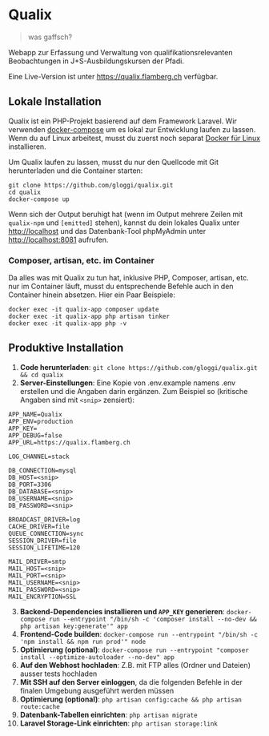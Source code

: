 # Qualix
> was gaffsch?

Webapp zur Erfassung und Verwaltung von qualifikationsrelevanten Beobachtungen in J+S-Ausbildungskursen der Pfadi.

Eine Live-Version ist unter <https://qualix.flamberg.ch> verfügbar.

## Lokale Installation

Qualix ist ein PHP-Projekt basierend auf dem Framework Laravel. Wir verwenden [docker-compose](https://docs.docker.com/compose/install/) um es lokal zur Entwicklung laufen zu lassen. Wenn du auf Linux arbeitest, musst du zuerst noch separat [Docker für Linux](https://docs.docker.com/install/#server) installieren.

Um Qualix laufen zu lassen, musst du nur den Quellcode mit Git herunterladen und die Container starten:
```
git clone https://github.com/gloggi/qualix.git
cd qualix
docker-compose up
```

Wenn sich der Output beruhigt hat (wenn im Output mehrere Zeilen mit `qualix-npm` und `[emitted]` stehen), kannst du dein lokales Qualix unter <http://localhost> und das Datenbank-Tool phpMyAdmin unter <http://localhost:8081> aufrufen.

### Composer, artisan, etc. im Container

Da alles was mit Qualix zu tun hat, inklusive PHP, Composer, artisan, etc. nur im Container läuft, musst du entsprechende Befehle auch in den Container hinein absetzen. Hier ein Paar Beispiele:

```
docker exec -it qualix-app composer update
docker exec -it qualix-app php artisan tinker
docker exec -it qualix-app php -v
```

## Produktive Installation

1. **Code herunterladen**: `git clone https://github.com/gloggi/qualix.git && cd qualix`
2. **Server-Einstellungen**: Eine Kopie von .env.example namens .env erstellen und die Angaben darin ergänzen. Zum Beispiel so (kritische Angaben sind mit `<snip>` zensiert):
```
APP_NAME=Qualix
APP_ENV=production
APP_KEY=
APP_DEBUG=false
APP_URL=https://qualix.flamberg.ch

LOG_CHANNEL=stack

DB_CONNECTION=mysql
DB_HOST=<snip>
DB_PORT=3306
DB_DATABASE=<snip>
DB_USERNAME=<snip>
DB_PASSWORD=<snip>

BROADCAST_DRIVER=log
CACHE_DRIVER=file
QUEUE_CONNECTION=sync
SESSION_DRIVER=file
SESSION_LIFETIME=120

MAIL_DRIVER=smtp
MAIL_HOST=<snip>
MAIL_PORT=<snip>
MAIL_USERNAME=<snip>
MAIL_PASSWORD=<snip>
MAIL_ENCRYPTION=SSL
```
3. **Backend-Dependencies installieren und `APP_KEY` generieren**: `docker-compose run --entrypoint "/bin/sh -c 'composer install --no-dev && php artisan key:generate'" app`
4. **Frontend-Code builden**: `docker-compose run --entrypoint "/bin/sh -c 'npm install && npm run prod'" node`
5. **Optimierung (optional)**: `docker-compose run --entrypoint "composer install --optimize-autoloader --no-dev" app`
6. **Auf den Webhost hochladen**: Z.B. mit FTP alles (Ordner und Dateien) ausser tests hochladen
7. **Mit SSH auf den Server einloggen**, da die folgenden Befehle in der finalen Umgebung ausgeführt werden müssen
8. **Optimierung (optional)**: `php artisan config:cache && php artisan route:cache`
9. **Datenbank-Tabellen einrichten**: `php artisan migrate`
10. **Laravel Storage-Link einrichten**: `php artisan storage:link`
